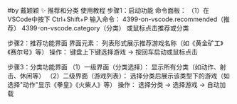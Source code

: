 #by 戴颖颖
✨ 推荐和分类
使用教程
步骤1：启动功能
命令面板：
（1）在VSCode中按下 Ctrl+Shift+P
输入命令：
4399-on-vscode.recommended（推荐）
4399-on-vscode.category（分类）
或鼠标点击推荐或分类

步骤2：推荐功能界面
界面元素：
列表形式展示推荐游戏名称（如《黄金矿工》《赛尔号》等）
操作：
键盘上下键选择游戏 → 按回车启动或鼠标点击

步骤3：分类功能界面
（1）一级界面（分类选择）：
显示所有分类（如动作、射击、休闲等）
（2）二级界面（游戏列表）：
选择分类后展示该类型下的游戏（如选择"动作"显示《拳皇》《火柴人》等）
操作：
选择分类 → 选择游戏 → 自动加载

